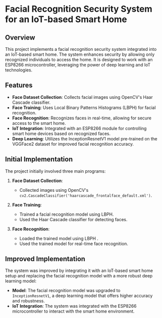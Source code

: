 # Facial Recognition Security System for an IoT-based Smart Home

## Overview

This project implements a facial recognition security system integrated into an IoT-based smart home. The system enhances security by allowing only recognized individuals to access the home. It is designed to work with an ESP8266 microcontroller, leveraging the power of deep learning and IoT technologies.

## Features

- **Face Dataset Collection**: Collects facial images using OpenCV's Haar Cascade classifier.
- **Face Training**: Uses Local Binary Patterns Histograms (LBPH) for facial recognition.
- **Face Recognition**: Recognizes faces in real-time, allowing for secure access to the smart home.
- **IoT Integration**: Integrated with an ESP8266 module for controlling smart home devices based on recognized faces.
- **Deep Learning**: Utilizes the InceptionResnetV1 model pre-trained on the VGGFace2 dataset for improved facial recognition accuracy.

## Initial Implementation

The project initially involved three main programs:

1. **Face Dataset Collection**:

   - Collected images using OpenCV's `cv2.CascadeClassifier('haarcascade_frontalface_default.xml')`.

2. **Face Training**:

   - Trained a facial recognition model using LBPH.
   - Used the Haar Cascade classifier for detecting faces.

3. **Face Recognition**:
   - Loaded the trained model using LBPH .
   - Used the trained model for real-time face recognition.

## Improved Implementation

The system was improved by integrating it with an IoT-based smart home setup and replacing the facial recognition model with a more robust deep learning model:

- **Model**: The facial recognition model was upgraded to `InceptionResnetV1`, a deep learning model that offers higher accuracy and robustness.
- **IoT Integration**: The system was integrated with the ESP8266 microcontroller to interact with the smart home environment.
